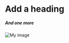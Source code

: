  # Add a heading
 ##### And one more


 ![My image](https://www.google.com/url?sa=i&url=https%3A%2F%2Fwww.goodhousekeeping.com%2Flife%2Fpets%2Fg61070837%2Fcutest-cat-breeds%2F&psig=AOvVaw2VthrGn95etxGl7hBLExav&ust=1744362829946000&source=images&cd=vfe&opi=89978449&ved=0CBQQjRxqFwoTCPjlgomQzYwDFQAAAAAdAAAAABAE)
